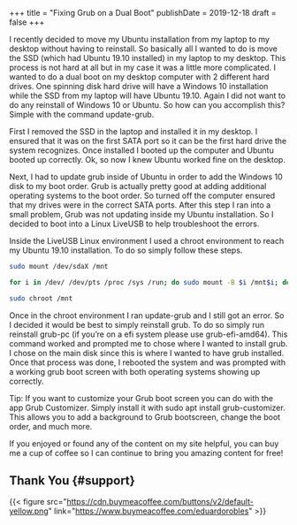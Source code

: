 +++
title = "Fixing Grub on a Dual Boot"
publishDate = 2019-12-18
draft = false
+++

I recently decided to move my Ubuntu installation from my laptop to my desktop without having to reinstall. So basically all I wanted to do is move the SSD (which had Ubuntu 19.10 installed) in my laptop to my desktop. This process is not hard at all but in my case it was a little more complicated. I wanted to do a dual boot on my desktop computer with 2 different hard drives. One spinning disk hard drive will have a Windows 10 installation while the SSD from my laptop will have Ubuntu 19.10. Again I did not want to do any reinstall of Windows 10 or Ubuntu. So how can you accomplish this? Simple with the command update-grub.

First I removed the SSD in the laptop and installed it in my desktop. I ensured that it was on the first SATA port so it can be the first hard drive the system recognizes. Once installed I booted up the computer and Ubuntu booted up correctly. Ok, so now I knew Ubuntu worked fine on the desktop.

Next, I had to update grub inside of Ubuntu in order to add the Windows 10 disk to my boot order. Grub is actually pretty good at adding additional operating systems to the boot order. So turned off the computer ensured that my drives were in the correct SATA ports. After this step I ran into a small problem, Grub was not updating inside my Ubuntu installation. So I decided to boot into a Linux LiveUSB to help troubleshoot the errors.

Inside the LiveUSB Linux environment I used a chroot environment to reach my Ubuntu  19.10 installation. To do so simply follow these steps.

```sh
sudo mount /dev/sdaX /mnt

for i in /dev/ /dev/pts /proc /sys /run; do sudo mount -B $i /mnt$i; done

sudo chroot /mnt
```

Once in the chroot environment I ran update-grub and I still got an error. So I decided it would be best to simply reinstall grub. To do so simply run reinstall grub-pc (if you’re on a efi system please use grub-efi-amd64). This command worked and prompted me to chose where I wanted to install grub. I chose on the main disk since this is where I wanted to have grub installed. Once that process was done, I rebooted the system and was prompted with a working grub boot screen with both operating systems showing up correctly.

Tip: If you want to customize your Grub boot screen you can do with the app Grub Customizer. Simply install it with sudo apt install grub-customizer. This allows you to add a background to Grub bootscreen, change the boot order, and much more.

If you enjoyed or found any of the content on my site helpful, you can buy me a cup of coffee so I can continue to bring you amazing content for free!


## Thank You {#support}

{{< figure src="https://cdn.buymeacoffee.com/buttons/v2/default-yellow.png" link="https://www.buymeacoffee.com/eduardorobles" >}}
